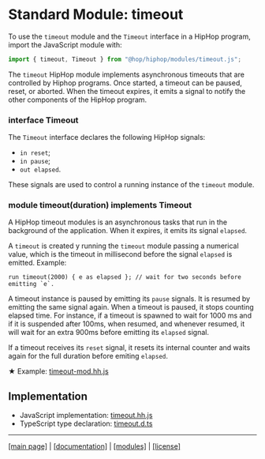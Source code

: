 <!-- ${ var doc = require( "hopdoc" ) }
${ var path = require( "path" ) }
${ var ROOT = path.dirname( module.filename ) } -->

Standard Module: timeout
========================

To use the `timeout` module and the `Timeout` interface in a HipHop program,
import the JavaScript module with:

```javascript
import { timeout, Timeout } from "@hop/hiphop/modules/timeout.js";
```

The `timeout` HipHop module implements asynchronous timeouts that are
controlled by Hiphop programs. Once started, a timeout can be
paused, reset, or aborted. When the timeout expires, it emits
a signal to notify the other components of the HipHop program.

### interface Timeout ###
<!-- [:@glyphicon glyphicon-tag interface] -->

The `Timeout` interface declares the following HipHop signals:

  * `in reset`;
  * `in pause`; 
  * `out elapsed`.
  
These signals are used to control a running instance of the
`timeout` module.
  
### module timeout(duration) implements Timeout ###
<!-- [:@glyphicon glyphicon-tag module] -->

A HipHop timeout modules is an asynchronous tasks that run in the
background of the application. When it expires, it emits its signal
`elapsed`.

A `timeout` is created y running the `timeout` module passing
a numerical value, which is the timeout in millisecond before
the signal `elapsed` is emitted. Example:

```
run timeout(2000) { e as elapsed }; // wait for two seconds before emitting `e`.
```

A timeout instance is paused by emitting its `pause` signals. It is
resumed by emitting the same signal again. When a timeout is paused,
it stops counting elapsed time.  For instance, if a timeout is spawned
to wait for 1000 ms and if it is suspended after 100ms, when resumed,
and whenever resumed, it will wait for an extra 900ms before emitting
its `elapsed` signal.

If a timeout receives its `reset` signal, it resets its internal
counter and waits again for the full duration before emiting `elapsed`.

&#x2605; Example: [timeout-mod.hh.js](../../test/timeout-mod.hh.js)


Implementation
--------------

  * JavaScript implementation: [timeout.hh.js](../../modules/timeout.hh.js)
  * TypeScript type declaration: [timeout.d.ts](../../modules/timeout.d.ts)


- - - - - - - - - - - - - - - - - - - - - - - - - - - - - - - - - - - - - - - - -
[[main page]](../../README.md) | [[documentation]](../README.md) | [[modules]](./README.md) | [[license]](../license.md)

